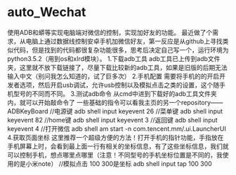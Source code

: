 # auto_Wechat
使用ADB和蟒等实现电脑端对微信的控制，实现加好友的功能。
最近做了个需求，从电脑上通过数据线控制安卓手机加微信好友，第一反应是从github上寻找类似代码，但是找到的代码都很复杂功能很多，思考后决定自己写一个，运行环境为python3.5.2（用到os和xlrd模块）。
1.下载adb工具
adb工具已上传到adb文件夹，这里就不放下载链接了，尽量下载比较新的adb工具，如果是旧版的后期无法输入中文（别问我怎么知道的，试了巨多次）
2.手机配置
需要将手机的的开启开发者选项，然后开启usb调试，允许usb控制以及模拟点击之类的设置，这个随手机型号的不同而不同。 
3.测试adb命令
从cmd中进到下载好的adb工具文件夹内，就可以开始敲命令了
一些基础的指令可以看我主页的另一个repository——ADBKeyBoard
//电源键
adb shell input keyevent 26
//菜单键
adb shell input keyevent 82
//home键
adb shell input keyevent 3
//返回键
adb shell input keyevent 4
//打开微信
adb shell am start -n com.tencent.mm/.ui.LauncherUI
4.获取页面坐标
这里推荐一个超级方便的方法！打开手机的指针功能，手指放在手机屏幕上时，会看到最上面一行有相关的坐标信息，有了这些坐标信息，我们就可以控制手机，想点哪里点哪里（注意！不同型号的手机坐标位置是不同的，我使用的是小米note）
//模拟点击 100 300是坐标
adb shell input tap 100 300

